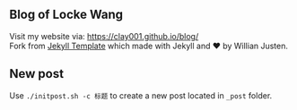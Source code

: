 ## Blog of Locke Wang
Visit my website via: https://clay001.github.io/blog/  
Fork from [Jekyll Template](https://github.com/willianjusten/will-jekyll-template) which made with Jekyll and ❤ by Willian Justen.

## New post  

Use `./initpost.sh -c 标题` to create a new post located in `_post` folder.
